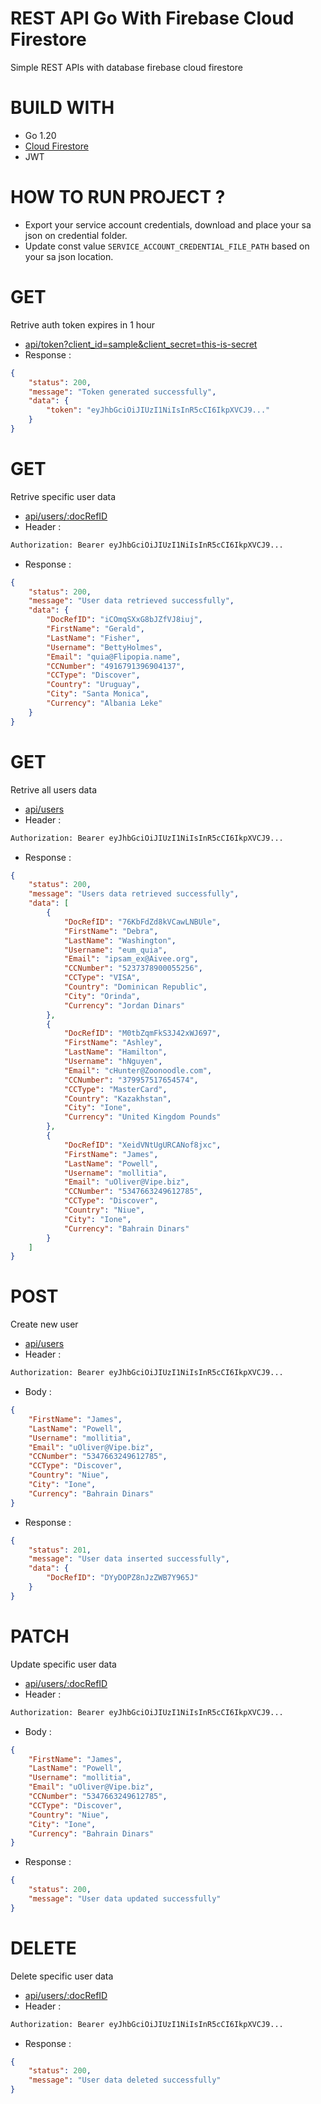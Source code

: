 # REST API Go With Firebase Cloud Firestore
Simple REST APIs with database firebase cloud firestore
# BUILD WITH
- Go 1.20
- [Cloud Firestore](https://firebase.google.com/docs/firestore/quickstart)
- JWT

# HOW TO RUN PROJECT ?
- Export your service account credentials, download and place your sa json on credential folder.
- Update const value `SERVICE_ACCOUNT_CREDENTIAL_FILE_PATH` based on your sa json location.

# GET
Retrive auth token expires in 1 hour
- [api/token?client_id=sample&client_secret=this-is-secret](localhost:8080/api/token?client_id=sample&client_secret=this-is-secret)
- Response :

```json 
{
    "status": 200,
    "message": "Token generated successfully",
    "data": {
        "token": "eyJhbGciOiJIUzI1NiIsInR5cCI6IkpXVCJ9..."
    }
}
```

# GET
Retrive specific user data
- [api/users/:docRefID](localhost:8080/api/users/:docRefID)
- Header :
```sh
Authorization: Bearer eyJhbGciOiJIUzI1NiIsInR5cCI6IkpXVCJ9...
```
- Response :

```json 
{
    "status": 200,
    "message": "User data retrieved successfully",
    "data": {
        "DocRefID": "iCOmqSXxG8bJZfVJ8iuj",
        "FirstName": "Gerald",
        "LastName": "Fisher",
        "Username": "BettyHolmes",
        "Email": "quia@Flipopia.name",
        "CCNumber": "4916791396904137",
        "CCType": "Discover",
        "Country": "Uruguay",
        "City": "Santa Monica",
        "Currency": "Albania Leke"
    }
}
```

# GET
Retrive all users data
- [api/users](localhost:8080/api/users)
- Header :
```sh
Authorization: Bearer eyJhbGciOiJIUzI1NiIsInR5cCI6IkpXVCJ9...
```
- Response :

```json 
{
    "status": 200,
    "message": "Users data retrieved successfully",
    "data": [
        {
            "DocRefID": "76KbFdZd8kVCawLNBUle",
            "FirstName": "Debra",
            "LastName": "Washington",
            "Username": "eum_quia",
            "Email": "ipsam_ex@Aivee.org",
            "CCNumber": "5237378900055256",
            "CCType": "VISA",
            "Country": "Dominican Republic",
            "City": "Orinda",
            "Currency": "Jordan Dinars"
        },
        {
            "DocRefID": "M0tbZqmFkS3J42xWJ697",
            "FirstName": "Ashley",
            "LastName": "Hamilton",
            "Username": "hNguyen",
            "Email": "cHunter@Zoonoodle.com",
            "CCNumber": "379957517654574",
            "CCType": "MasterCard",
            "Country": "Kazakhstan",
            "City": "Ione",
            "Currency": "United Kingdom Pounds"
        },
        {
            "DocRefID": "XeidVNtUgURCANof8jxc",
            "FirstName": "James",
            "LastName": "Powell",
            "Username": "mollitia",
            "Email": "uOliver@Vipe.biz",
            "CCNumber": "5347663249612785",
            "CCType": "Discover",
            "Country": "Niue",
            "City": "Ione",
            "Currency": "Bahrain Dinars"
        }
    ]
}
```

# POST
Create new user
- [api/users](localhost:8080/api/users)
- Header :
```sh
Authorization: Bearer eyJhbGciOiJIUzI1NiIsInR5cCI6IkpXVCJ9...
```
- Body :

```json 
{
    "FirstName": "James",
    "LastName": "Powell",
    "Username": "mollitia",
    "Email": "uOliver@Vipe.biz",
    "CCNumber": "5347663249612785",
    "CCType": "Discover",
    "Country": "Niue",
    "City": "Ione",
    "Currency": "Bahrain Dinars"
}
```

- Response :

```json 
{
    "status": 201,
    "message": "User data inserted successfully",
    "data": {
        "DocRefID": "DYyDOPZ8nJzZWB7Y965J"
    }
}
```

# PATCH
Update specific user data
- [api/users/:docRefID](localhost:8080/api/users/:docRefID)
- Header :
```sh
Authorization: Bearer eyJhbGciOiJIUzI1NiIsInR5cCI6IkpXVCJ9...
```
- Body :

```json 
{
    "FirstName": "James",
    "LastName": "Powell",
    "Username": "mollitia",
    "Email": "uOliver@Vipe.biz",
    "CCNumber": "5347663249612785",
    "CCType": "Discover",
    "Country": "Niue",
    "City": "Ione",
    "Currency": "Bahrain Dinars"
}
```

- Response :

```json 
{
    "status": 200,
    "message": "User data updated successfully"
}
```


# DELETE
Delete specific user data
- [api/users/:docRefID](localhost:8080/api/users/:docRefID)
- Header :
```sh
Authorization: Bearer eyJhbGciOiJIUzI1NiIsInR5cCI6IkpXVCJ9...
```
- Response :

```json 
{
    "status": 200,
    "message": "User data deleted successfully"
}
```